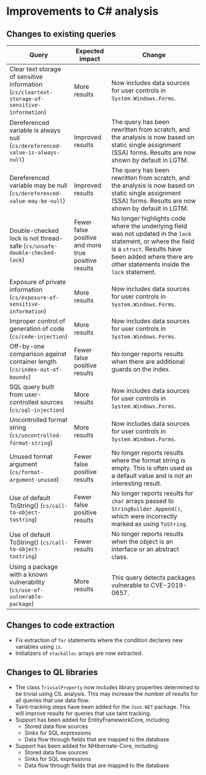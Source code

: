 # Improvements to C# analysis

## Changes to existing queries

| **Query**                    | **Expected impact**    | **Change**                        |
|------------------------------|------------------------|-----------------------------------|
| Clear text storage of sensitive information (`cs/cleartext-storage-of-sensitive-information`) | More results | Now includes data sources for user controls in `System.Windows.Forms`. |
| Dereferenced variable is always null (`cs/dereferenced-value-is-always-null`) | Improved results | The query has been rewritten from scratch, and the analysis is now based on static single assignment (SSA) forms. Results are now shown by default in LGTM. |
| Dereferenced variable may be null (`cs/dereferenced-value-may-be-null`) | Improved results | The query has been rewritten from scratch, and the analysis is now based on static single assignment (SSA) forms. Results are now shown by default in LGTM. |
| Double-checked lock is not thread-safe (`cs/unsafe-double-checked-lock`) | Fewer false positive and more true positive results | No longer highlights code where the underlying field was not updated in the `lock` statement, or where the field is a `struct`. Results have been added where there are other statements inside the `lock` statement. |
| Exposure of private information (`cs/exposure-of-sensitive-information`) | More results | Now includes data sources for user controls in `System.Windows.Forms`. |
| Improper control of generation of code (`cs/code-injection`) | More results | Now includes data sources for user controls in `System.Windows.Forms`. |
| Off-by-one comparison against container length (`cs/index-out-of-bounds`) | Fewer false positive results | No longer reports results when there are additional guards on the index. |
| SQL query built from user-controlled sources (`cs/sql-injection`) | More results | Now includes data sources for user controls in `System.Windows.Forms`. |
| Uncontrolled format string (`cs/uncontrolled-format-string`) | More results | Now includes data sources for user controls in `System.Windows.Forms`. |
| Unused format argument (`cs/format-argument-unused`) | Fewer false positive results | No longer reports results where the format string is empty. This is often used as a default value and is not an interesting result. |
| Use of default ToString() (`cs/call-to-object-tostring`) | Fewer false positive results | No longer reports results for `char` arrays passed to `StringBuilder.Append()`, which were incorrectly marked as using `ToString`. |
| Use of default ToString() (`cs/call-to-object-tostring`) | Fewer results | No longer reports results when the object is an interface or an abstract class. |
| Using a package with a known vulnerability (`cs/use-of-vulnerable-package`) | More results | This query detects packages vulnerable to CVE-2019-0657. |

## Changes to code extraction

* Fix extraction of `for` statements where the condition declares new variables using `is`.
* Initializers of `stackalloc` arrays are now extracted.

## Changes to QL libraries

* The class `TrivialProperty` now includes library properties determined to be trivial using CIL analysis. This may increase the number of results for all queries that use data flow.
* Taint-tracking steps have been added for the `Json.NET` package. This will improve results for queries that use taint tracking.
* Support has been added for EntityFrameworkCore, including
  - Stored data flow sources
  - Sinks for SQL expressions
  - Data flow through fields that are mapped to the database
* Support has been added for NHibernate-Core, including
  - Stored data flow sources
  - Sinks for SQL expressions
  - Data flow through fields that are mapped to the database 

